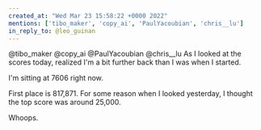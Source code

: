 ```yaml
---
created_at: "Wed Mar 23 15:58:22 +0000 2022"
mentions: ['tibo_maker', 'copy_ai', 'PaulYacoubian', 'chris__lu']
in_reply_to: @leo_guinan
---
```


@tibo_maker @copy_ai @PaulYacoubian @chris__lu As I looked at the scores today, realized I'm a bit further back than I was when I started.

I'm sitting at 7606 right now.

First place is 817,871. For some reason when I looked yesterday, I thought the top score was around 25,000. 

Whoops.